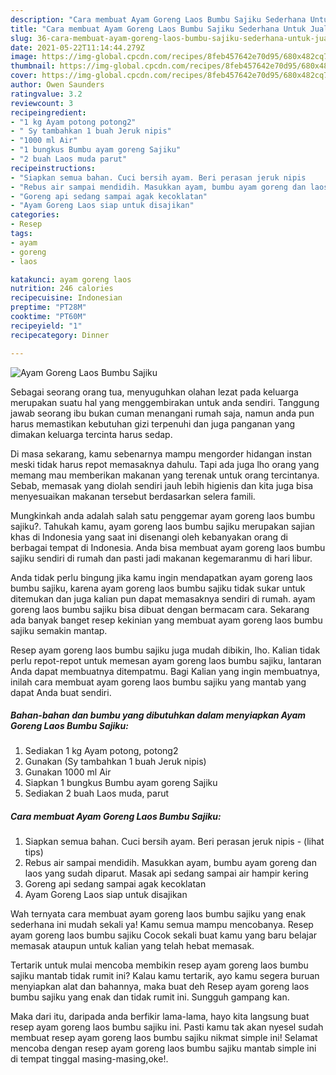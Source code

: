 ```yaml
---
description: "Cara membuat Ayam Goreng Laos Bumbu Sajiku Sederhana Untuk Jualan"
title: "Cara membuat Ayam Goreng Laos Bumbu Sajiku Sederhana Untuk Jualan"
slug: 36-cara-membuat-ayam-goreng-laos-bumbu-sajiku-sederhana-untuk-jualan
date: 2021-05-22T11:14:44.279Z
image: https://img-global.cpcdn.com/recipes/8feb457642e70d95/680x482cq70/ayam-goreng-laos-bumbu-sajiku-foto-resep-utama.jpg
thumbnail: https://img-global.cpcdn.com/recipes/8feb457642e70d95/680x482cq70/ayam-goreng-laos-bumbu-sajiku-foto-resep-utama.jpg
cover: https://img-global.cpcdn.com/recipes/8feb457642e70d95/680x482cq70/ayam-goreng-laos-bumbu-sajiku-foto-resep-utama.jpg
author: Owen Saunders
ratingvalue: 3.2
reviewcount: 3
recipeingredient:
- "1 kg Ayam potong potong2"
- " Sy tambahkan 1 buah Jeruk nipis"
- "1000 ml Air"
- "1 bungkus Bumbu ayam goreng Sajiku"
- "2 buah Laos muda parut"
recipeinstructions:
- "Siapkan semua bahan. Cuci bersih ayam. Beri perasan jeruk nipis           (lihat tips)"
- "Rebus air sampai mendidih. Masukkan ayam, bumbu ayam goreng dan laos yang sudah diparut. Masak api sedang sampai air hampir kering"
- "Goreng api sedang sampai agak kecoklatan"
- "Ayam Goreng Laos siap untuk disajikan"
categories:
- Resep
tags:
- ayam
- goreng
- laos

katakunci: ayam goreng laos 
nutrition: 246 calories
recipecuisine: Indonesian
preptime: "PT28M"
cooktime: "PT60M"
recipeyield: "1"
recipecategory: Dinner

---
```



![Ayam Goreng Laos Bumbu Sajiku](https://img-global.cpcdn.com/recipes/8feb457642e70d95/680x482cq70/ayam-goreng-laos-bumbu-sajiku-foto-resep-utama.jpg)

Sebagai seorang orang tua, menyuguhkan olahan lezat pada keluarga merupakan suatu hal yang menggembirakan untuk anda sendiri. Tanggung jawab seorang ibu bukan cuman menangani rumah saja, namun anda pun harus memastikan kebutuhan gizi terpenuhi dan juga panganan yang dimakan keluarga tercinta harus sedap.

Di masa  sekarang, kamu sebenarnya mampu mengorder hidangan instan meski tidak harus repot memasaknya dahulu. Tapi ada juga lho orang yang memang mau memberikan makanan yang terenak untuk orang tercintanya. Sebab, memasak yang diolah sendiri jauh lebih higienis dan kita juga bisa menyesuaikan makanan tersebut berdasarkan selera famili. 



Mungkinkah anda adalah salah satu penggemar ayam goreng laos bumbu sajiku?. Tahukah kamu, ayam goreng laos bumbu sajiku merupakan sajian khas di Indonesia yang saat ini disenangi oleh kebanyakan orang di berbagai tempat di Indonesia. Anda bisa membuat ayam goreng laos bumbu sajiku sendiri di rumah dan pasti jadi makanan kegemaranmu di hari libur.

Anda tidak perlu bingung jika kamu ingin mendapatkan ayam goreng laos bumbu sajiku, karena ayam goreng laos bumbu sajiku tidak sukar untuk ditemukan dan juga kalian pun dapat memasaknya sendiri di rumah. ayam goreng laos bumbu sajiku bisa dibuat dengan bermacam cara. Sekarang ada banyak banget resep kekinian yang membuat ayam goreng laos bumbu sajiku semakin mantap.

Resep ayam goreng laos bumbu sajiku juga mudah dibikin, lho. Kalian tidak perlu repot-repot untuk memesan ayam goreng laos bumbu sajiku, lantaran Anda dapat membuatnya ditempatmu. Bagi Kalian yang ingin membuatnya, inilah cara membuat ayam goreng laos bumbu sajiku yang mantab yang dapat Anda buat sendiri.

<!--inarticleads1-->

##### Bahan-bahan dan bumbu yang dibutuhkan dalam menyiapkan Ayam Goreng Laos Bumbu Sajiku:

1. Sediakan 1 kg Ayam potong, potong2
1. Gunakan  (Sy tambahkan 1 buah Jeruk nipis)
1. Gunakan 1000 ml Air
1. Siapkan 1 bungkus Bumbu ayam goreng Sajiku
1. Sediakan 2 buah Laos muda, parut




<!--inarticleads2-->

##### Cara membuat Ayam Goreng Laos Bumbu Sajiku:

1. Siapkan semua bahan. Cuci bersih ayam. Beri perasan jeruk nipis -           (lihat tips)
1. Rebus air sampai mendidih. Masukkan ayam, bumbu ayam goreng dan laos yang sudah diparut. Masak api sedang sampai air hampir kering
1. Goreng api sedang sampai agak kecoklatan
1. Ayam Goreng Laos siap untuk disajikan




Wah ternyata cara membuat ayam goreng laos bumbu sajiku yang enak sederhana ini mudah sekali ya! Kamu semua mampu mencobanya. Resep ayam goreng laos bumbu sajiku Cocok sekali buat kamu yang baru belajar memasak ataupun untuk kalian yang telah hebat memasak.

Tertarik untuk mulai mencoba membikin resep ayam goreng laos bumbu sajiku mantab tidak rumit ini? Kalau kamu tertarik, ayo kamu segera buruan menyiapkan alat dan bahannya, maka buat deh Resep ayam goreng laos bumbu sajiku yang enak dan tidak rumit ini. Sungguh gampang kan. 

Maka dari itu, daripada anda berfikir lama-lama, hayo kita langsung buat resep ayam goreng laos bumbu sajiku ini. Pasti kamu tak akan nyesel sudah membuat resep ayam goreng laos bumbu sajiku nikmat simple ini! Selamat mencoba dengan resep ayam goreng laos bumbu sajiku mantab simple ini di tempat tinggal masing-masing,oke!.

